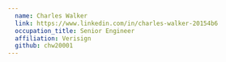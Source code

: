 ```yaml
---
  name: Charles Walker
  link: https://www.linkedin.com/in/charles-walker-20154b6
  occupation_title: Senior Engineer
  affiliation: Verisign
  github: chw20001
---
```


